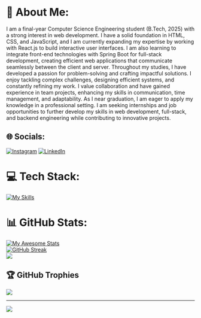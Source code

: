 # 💫 About Me:
I am a final-year Computer Science Engineering student (B.Tech, 2025) with a strong interest in web development. I have a solid foundation in HTML, CSS, and JavaScript, and I am currently expanding my expertise by working with React.js to build interactive user interfaces. I am also learning to integrate front-end technologies with Spring Boot for full-stack development, creating efficient web applications that communicate seamlessly between the client and server.
Throughout my studies, I have developed a passion for problem-solving and crafting impactful solutions. I enjoy tackling complex challenges, designing efficient systems, and constantly refining my work. I value collaboration and have gained experience in team projects, enhancing my skills in communication, time management, and adaptability.
As I near graduation, I am eager to apply my knowledge in a professional setting. I am seeking internships and job opportunities to further develop my skills in web development, full-stack, and backend engineering while contributing to innovative projects.


## 🌐 Socials:
[![Instagram](https://img.shields.io/badge/Instagram-%23E4405F.svg?logo=Instagram&logoColor=white)](https://instagram.com/kabir253singh) [![LinkedIn](https://img.shields.io/badge/LinkedIn-%230077B5.svg?logo=linkedin&logoColor=white)](https://linkedin.com/in/linkedin.com/in/yogesh-rajput-33676624a) 

# 💻 Tech Stack:
[![My Skills](https://skillicons.dev/icons?i=css,html,java,react,spring,tailwind,mysql,postman,hibernate,vscode,vite,&perline=20)](https://skillicons.dev)

# 📊 GitHub Stats:
[![My Awesome Stats](https://awesome-github-stats.azurewebsites.net/user-stats/yogesh8rajput?cardType=level-alternate&theme=dark&preferLogin=false)](https://git.io/awesome-stats-card)<br/>
[![GitHub Streak](https://github-readme-streak-stats.herokuapp.com?user=Yogesh8rajput&theme=highcontrast&hide_border=true&card_width=500&card_height=200)](https://git.io/streak-stats)<br/>
![](https://github-readme-stats.vercel.app/api/top-langs/?username=Yogesh8rajput&theme=highcontrast&hide_border=true&card_width=500&card_height=400&include_all_commits=false&count_private=false&layout=compact)

## 🏆 GitHub Trophies
![](https://github-profile-trophy.vercel.app/?username=Yogesh8rajput&theme=onedark&no-frame=true&no-bg=false&margin-w=4)

---
[![](https://visitcount.itsvg.in/api?id=Yogesh8rajput&icon=2&color=1)](https://visitcount.itsvg.in)

<!-- Proudly created with GPRM ( https://gprm.itsvg.in ) -->
